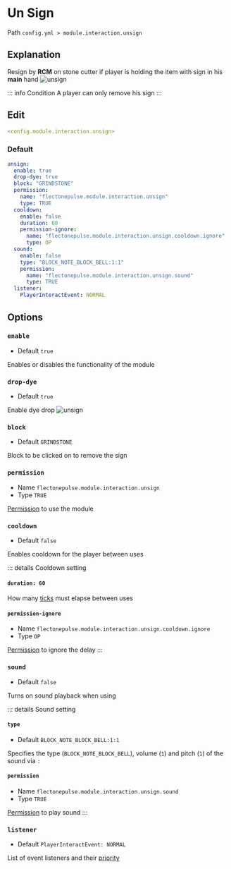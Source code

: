 # Un Sign
Path `config.yml > module.interaction.unsign`

## Explanation
Resign by **RCM** on stone cutter if player is holding the item with sign in his **main** hand
![unsign](/unsign.gif)

::: info Condition
A player can only remove his sign
:::

## Edit
```yaml
<config.module.interaction.unsign>
```

### Default
```yaml
unsign:
  enable: true
  drop-dye: true
  block: "GRINDSTONE"
  permission:
    name: "flectonepulse.module.interaction.unsign"
    type: TRUE
  cooldown:
    enable: false
    duration: 60
    permission-ignore:
      name: "flectonepulse.module.interaction.unsign.cooldown.ignore"
      type: OP
  sound:
    enable: false
    type: "BLOCK_NOTE_BLOCK_BELL:1:1"
    permission:
      name: "flectonepulse.module.interaction.unsign.sound"
      type: TRUE
  listener:
    PlayerInteractEvent: NORMAL
```

## Options

### `enable`
- Default `true`

Enables or disables the functionality of the module

### `drop-dye`
- Default `true`

Enable dye drop
![unsign](/unsign.gif)

### `block`
- Default `GRINDSTONE`

Block to be clicked on to remove the sign

### `permission`
- Name `flectonepulse.module.interaction.unsign`
- Type `TRUE`

[Permission](/en/config/module/#explanation) to use the module


### `cooldown`
- Default `false`

Enables cooldown for the player between uses

::: details Cooldown setting
#### `duration: 60`

How many [ticks](https://minecraft.wiki/w/Tick) must elapse between uses

#### `permission-ignore`
- Name `flectonepulse.module.interaction.unsign.cooldown.ignore`
- Type `OP`

[Permission](/en/config/module/#explanation) to ignore the delay
:::

### `sound`
- Default `false`

Turns on sound playback when using

::: details Sound setting
#### `type`
- Default `BLOCK_NOTE_BLOCK_BELL:1:1`

Specifies the type (`BLOCK_NOTE_BLOCK_BELL`), volume (`1`) and pitch (`1`) of the sound via `:`

#### `permission`
- Name `flectonepulse.module.interaction.unsign.sound`
- Type `TRUE`

[Permission](/en/config/module/#explanation) to play sound
:::

### `listener`
- Default `PlayerInteractEvent: NORMAL`

List of event listeners and their [priority](#event-priority)

<!--@include: @/en/parts/listener.md-->